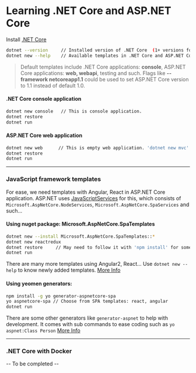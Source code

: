 # Learning .NET Core and ASP.NET Core

Install [.NET Core](https://www.microsoft.com/net/core)

```sh
dotnet --version     // Installed version of .NET Core  (1+ versions for following CLI commands) 
dotnet new --help    // Available templates in .NET Core and ASP.NET Core applications
```

>Default templates include .NET Core applications: **console**, ASP.NET Core applications: **web, webapi**, testing and such.
Flags like **--framework netcoreapp1.1** could be used to set ASP.NET Core version to 1.1 instead of default 1.0.


#### .NET Core console application
```sh
dotnet new console   // This is console application.
dotnet restore
dotnet run 
```

#### ASP.NET Core web application
```sh
dotnet new web      // This is empty web application. 'dotnet new mvc' also available. 
dotnet restore
dotnet run 
```
----------
### JavaScript framework templates
For ease, we need templates with Angular, React in ASP.NET Core application. 
ASP.NET uses [JavaScriptServices](https://github.com/aspnet/JavaScriptServices) for this, which consists of  `Microsoft.AspNetCore.NodeServices`, `Microsoft.AspNetCore.SpaServices` and such...

#### Using nuget package: Microsoft.AspNetCore.SpaTemplates
```sh
dotnet new --install Microsoft.AspNetCore.SpaTemplates::*
dotnet new reactredux
dotnet restore     // May need to follow it with 'npm install' for some templates 
dotnet run
```
There are many more templates using Angular2, React... Use `dotnet new --help` to know newly added templates. [More Info](https://blogs.msdn.microsoft.com/webdev/2017/02/14/building-single-page-applications-on-asp-net-core-with-javascriptservices/)

#### Using yeomen generators: 
```sh
npm install -g yo generator-aspnetcore-spa
yo aspnetcore-spa // Choose from SPA templates: react, angular
dotnet run 
```
There are some other generators like `generator-aspnet` to help with development. It comes with sub commands to ease coding such as `yo aspnet:Class Person` [More Info](https://docs.microsoft.com/en-us/aspnet/core/client-side/yeoman)

----------
### .NET Core with Docker

-- To be completed --

